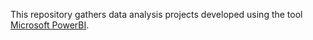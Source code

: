 This repository gathers data analysis projects developed using the tool [Microsoft PowerBI](https://www.microsoft.com/pt-pt/power-platform/products/power-bi/).
